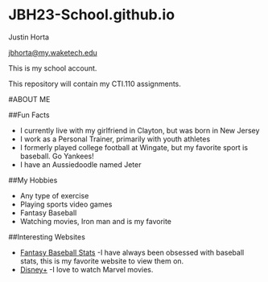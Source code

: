 # JBH23-School.github.io

Justin Horta

jbhorta@my.waketech.edu

This is my school account.

This repository will contain my CTI.110 assignments.

#ABOUT ME

##Fun Facts
* I currently live with my girlfriend in Clayton, but was born in New Jersey
* I work as a Personal Trainer, primarily with youth athletes
* I formerly played college football at Wingate, but my favorite sport is baseball. Go Yankees!
* I have an Aussiedoodle named Jeter

##My Hobbies
* Any type of exercise
* Playing sports video games
* Fantasy Baseball
* Watching movies, Iron man and is my favorite 

##Interesting Websites
* [Fantasy Baseball Stats](https://www.draftbuddy.com/baseball/playerstats.php?Pos=OF&Season=2024&Date1=&Date2=&Team=MLB&L=3&sort=FPts&order=DESC) -I have always been obsessed with baseball stats, this is my favorite website to view them on.
* [Disney+](https://www.disneyplus.com/?gclid=eb973b03f501174164e65cb0001162e3&gclsrc=3p.ds&&cid=DSS-Search-Bing-71700000089414475&s_kwcid=AL!8468!10!79508643068352!disney%20plus&msclkid=eb973b03f501174164e65cb0001162e3) -I love to watch Marvel movies.
